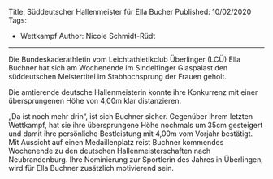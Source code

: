 Title: Süddeutscher Hallenmeister für Ella Bucher
Published: 10/02/2020
Tags: 
- Wettkampf
Author: Nicole Schmidt-Rüdt
---

Die Bundeskaderathletin vom Leichtathletikclub Überlinger (LCÜ) Ella Buchner hat sich am Wochenende im Sindelfinger Glaspalast den süddeutschen Meistertitel im Stabhochsprung der Frauen geholt.

Die amtierende deutsche Hallenmeisterin konnte ihre Konkurrenz mit einer übersprungenen Höhe von 4,00m klar distanzieren.

„Da ist noch mehr drin“, ist sich Buchner sicher. Gegenüber ihrem letzten Wettkampf, hat sie ihre übersprungene Höhe nochmals um 35cm gesteigert und damit ihre persönliche Bestleistung mit 4,00m vom Vorjahr bestätigt. Mit Aussicht auf einen Medaillenplatz reist Buchner kommendes Wochenende zu den deutschen Hallenmeisterschaften nach Neubrandenburg. Ihre Nominierung zur Sportlerin des Jahres in Überlingen, wird für Ella Buchner zusätzlich motivierend sein.